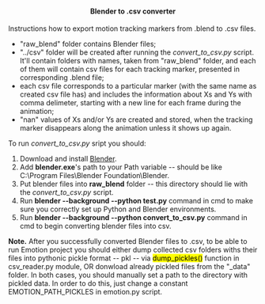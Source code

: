 <html>
<head>
<h4 align="center">Blender to .csv converter</h4>
</head>


<body>
<p>Instructions how to export motion tracking markers from .blend to .csv files.</p>
<ul>
	<li> "raw_blend" folder contains Blender files;</li>
	<li> "../csv" folder will be created after running the <i>convert_to_csv.py</i> script. It'll contain folders with names, taken from "raw_blend" folder, and each of them will contain csv files for each  tracking marker, presented in corresponding .blend file;</li>
	<li>each csv file corresponds to a particular marker (with the same name as created csv file has) and includes the information about Xs and Ys with comma delimeter, starting with a new line for each frame during the animation;</li>
	<li>"nan" values of Xs and/or Ys are created and stored, when the tracking marker disappears along the animation unless it shows up again.</li>
</ul>

<p>To run <i>convert_to_csv.py</i> sript you should:</p>
<ol>
	<li>Download and install <a href="https://www.blender.org">Blender</a>.</li>
	<li>Add <b>blender.exe</b>'s path to your Path variable -- should be like C:\Program Files\Blender Foundation\Blender.</li>
	<li>Put blender files into <b>raw_blend</b> folder -- this directory should lie with the <i>convert_to_csv.py</i> script.</li>
	<li>Run <b>blender --background --python test.py</b> command in cmd to make sure you correctly set up Python and Blender environments.</li>
	<li>Run <b>blender --background --python convert_to_csv.py</b> command in cmd to begin converting blender files into csv.</li>
</ol>

<p><b>Note.</b> After you successfully converted Blender files to .csv, to be able to run Emotion project you should either dump collected csv folders withs their files into pythonic pickle format -- pkl -- via <mark>dump_pickles()</mark> function in csv_reader.py module, OR donwload already pickled files from the "_data" folder. In both cases, you should manually set a path to the  directory with pickled data. In order to do this, just change a constant EMOTION_PATH_PICKLES in emotion.py script.</p>

</body>
</html>